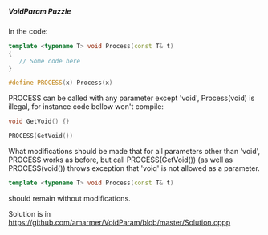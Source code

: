 ##### VoidParam Puzzle

In the code:

```C++
template <typename T> void Process(const T& t) 
{ 
   // Some code here 
} 

#define PROCESS(x) Process(x)
```

PROCESS can be called with any parameter except 'void', Process(void) is illegal, for instance code bellow won't compile:

```C++
void GetVoid() {}

PROCESS(GetVoid())
```

What modifications should be made that for all parameters other than 'void', PROCESS works as before,
but call PROCESS(GetVoid()) (as well as PROCESS(void()) throws exception that 'void' is not allowed as a parameter.
```C++ 
template <typename T> void Process(const T& t) 
``` 
should remain without modifications.

Solution is in https://github.com/amarmer/VoidParam/blob/master/Solution.cppp
